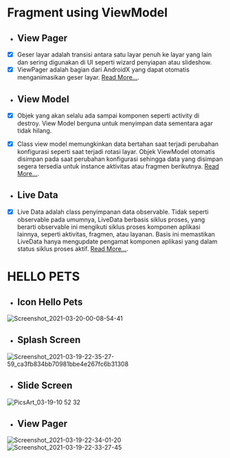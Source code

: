# Fragment using ViewModel

- ## View Pager
- [x] Geser layar adalah transisi antara satu layar penuh ke layar yang lain dan sering digunakan di UI seperti wizard penyiapan atau slideshow.
- [x] ViewPager adalah bagian dari AndroidX yang dapat otomatis menganimasikan geser layar.  [Read More...](https://developer.android.com/training/animation/screen-slide?hl=id).

- ## View Model
- [x] Objek yang akan selalu ada sampai komponen seperti activity di destroy. View Model berguna untuk menyimpan data sementara agar tidak hilang. 

- [x] Class view model memungkinkan data bertahan saat terjadi perubahan konfigurasi seperti saat terjadi rotasi layar. Objek ViewModel otomatis disimpan pada saat perubahan konfigurasi sehingga data yang disimpan segera tersedia untuk instance aktivitas atau fragmen berikutnya. [Read More...](https://developer.android.com/topic/libraries/architecture/viewmodel?hl=id).

- ## Live Data
- [x] Live Data adalah class penyimpanan data observable. Tidak seperti observable pada umumnya, LiveData berbasis siklus proses, yang berarti observable ini mengikuti siklus proses komponen aplikasi lainnya, seperti aktivitas, fragmen, atau layanan. Basis ini memastikan LiveData hanya mengupdate pengamat komponen aplikasi yang dalam status siklus proses aktif. [Read More...](https://developer.android.com/topic/libraries/architecture/livedata?hl=id).

# HELLO PETS

- ## Icon Hello Pets
![Screenshot_2021-03-20-00-08-54-41](https://user-images.githubusercontent.com/60590053/111818708-12a2ae00-8912-11eb-95dc-e65fa31549ed.jpg)
- ## Splash Screen
![Screenshot_2021-03-19-22-35-27-59_ca3fb834bb70981bbe4e267fc6b31308](https://user-images.githubusercontent.com/60590053/111818652-ff8fde00-8911-11eb-949e-e4f0c33c9a3b.jpg)
- ## Slide Screen
![PicsArt_03-19-10 52 32](https://user-images.githubusercontent.com/60590053/111818670-04549200-8912-11eb-9dd7-db1469c57e03.jpg)
- ## View Pager
![Screenshot_2021-03-19-22-34-01-20](https://user-images.githubusercontent.com/60590053/111819370-d3c12800-8912-11eb-9c46-c70691888286.jpg)
![Screenshot_2021-03-19-22-33-27-45](https://user-images.githubusercontent.com/60590053/111819381-d6238200-8912-11eb-972c-7eff24ae44b4.jpg)

